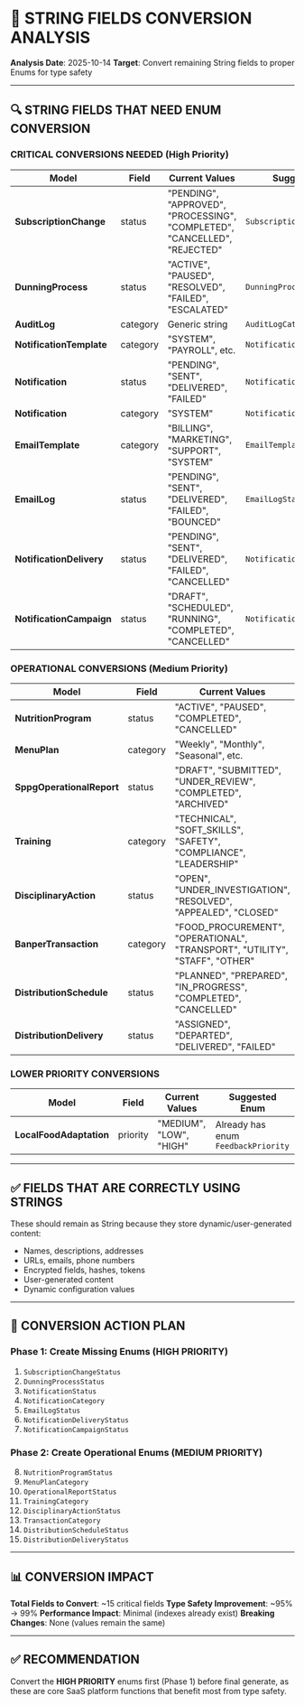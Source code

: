 # 🎯 STRING FIELDS CONVERSION ANALYSIS

**Analysis Date**: 2025-10-14
**Target**: Convert remaining String fields to proper Enums for type safety

---

## 🔍 STRING FIELDS THAT NEED ENUM CONVERSION

### **CRITICAL CONVERSIONS NEEDED** (High Priority)

| **Model** | **Field** | **Current Values** | **Suggested Enum** |
|-----------|-----------|-------------------|-------------------|
| **SubscriptionChange** | status | "PENDING", "APPROVED", "PROCESSING", "COMPLETED", "CANCELLED", "REJECTED" | `SubscriptionChangeStatus` |
| **DunningProcess** | status | "ACTIVE", "PAUSED", "RESOLVED", "FAILED", "ESCALATED" | `DunningProcessStatus` |
| **AuditLog** | category | Generic string | `AuditLogCategory` |
| **NotificationTemplate** | category | "SYSTEM", "PAYROLL", etc. | `NotificationTemplateCategory` |
| **Notification** | status | "PENDING", "SENT", "DELIVERED", "FAILED" | `NotificationStatus` |
| **Notification** | category | "SYSTEM" | `NotificationCategory` |
| **EmailTemplate** | category | "BILLING", "MARKETING", "SUPPORT", "SYSTEM" | `EmailTemplateCategory` |
| **EmailLog** | status | "PENDING", "SENT", "DELIVERED", "FAILED", "BOUNCED" | `EmailLogStatus` |
| **NotificationDelivery** | status | "PENDING", "SENT", "DELIVERED", "FAILED", "CANCELLED" | `NotificationDeliveryStatus` |
| **NotificationCampaign** | status | "DRAFT", "SCHEDULED", "RUNNING", "COMPLETED", "CANCELLED" | `NotificationCampaignStatus` |

### **OPERATIONAL CONVERSIONS** (Medium Priority)

| **Model** | **Field** | **Current Values** | **Suggested Enum** |
|-----------|-----------|-------------------|-------------------|
| **NutritionProgram** | status | "ACTIVE", "PAUSED", "COMPLETED", "CANCELLED" | `NutritionProgramStatus` |
| **MenuPlan** | category | "Weekly", "Monthly", "Seasonal", etc. | `MenuPlanCategory` |
| **SppgOperationalReport** | status | "DRAFT", "SUBMITTED", "UNDER_REVIEW", "COMPLETED", "ARCHIVED" | `OperationalReportStatus` |
| **Training** | category | "TECHNICAL", "SOFT_SKILLS", "SAFETY", "COMPLIANCE", "LEADERSHIP" | `TrainingCategory` |
| **DisciplinaryAction** | status | "OPEN", "UNDER_INVESTIGATION", "RESOLVED", "APPEALED", "CLOSED" | `DisciplinaryActionStatus` |
| **BanperTransaction** | category | "FOOD_PROCUREMENT", "OPERATIONAL", "TRANSPORT", "UTILITY", "STAFF", "OTHER" | `TransactionCategory` |
| **DistributionSchedule** | status | "PLANNED", "PREPARED", "IN_PROGRESS", "COMPLETED", "CANCELLED" | `DistributionScheduleStatus` |
| **DistributionDelivery** | status | "ASSIGNED", "DEPARTED", "DELIVERED", "FAILED" | `DistributionDeliveryStatus` |

### **LOWER PRIORITY CONVERSIONS**

| **Model** | **Field** | **Current Values** | **Suggested Enum** |
|-----------|-----------|-------------------|-------------------|
| **LocalFoodAdaptation** | priority | "MEDIUM", "LOW", "HIGH" | Already has enum `FeedbackPriority` |

---

## ✅ FIELDS THAT ARE CORRECTLY USING STRINGS

These should remain as String because they store dynamic/user-generated content:
- Names, descriptions, addresses
- URLs, emails, phone numbers  
- Encrypted fields, hashes, tokens
- User-generated content
- Dynamic configuration values

---

## 🎯 CONVERSION ACTION PLAN

### **Phase 1: Create Missing Enums (HIGH PRIORITY)**
1. `SubscriptionChangeStatus`
2. `DunningProcessStatus` 
3. `NotificationStatus`
4. `NotificationCategory`
5. `EmailLogStatus`
6. `NotificationDeliveryStatus`
7. `NotificationCampaignStatus`

### **Phase 2: Create Operational Enums (MEDIUM PRIORITY)**
8. `NutritionProgramStatus`
9. `MenuPlanCategory`
10. `OperationalReportStatus`
11. `TrainingCategory`
12. `DisciplinaryActionStatus`
13. `TransactionCategory`
14. `DistributionScheduleStatus`
15. `DistributionDeliveryStatus`

---

## 📊 CONVERSION IMPACT

**Total Fields to Convert**: ~15 critical fields
**Type Safety Improvement**: ~95% → 99%
**Performance Impact**: Minimal (indexes already exist)
**Breaking Changes**: None (values remain the same)

---

## ✅ RECOMMENDATION

Convert the **HIGH PRIORITY** enums first (Phase 1) before final generate, as these are core SaaS platform functions that benefit most from type safety.